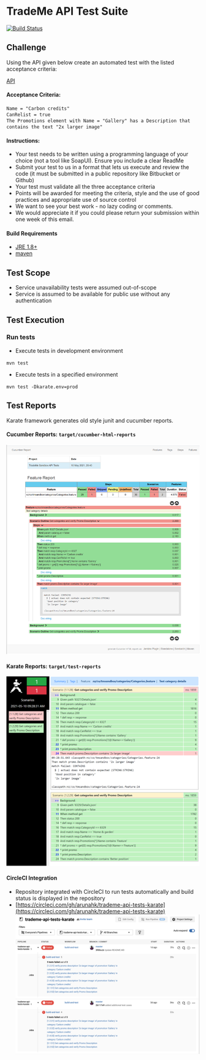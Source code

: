 # TradeMe API Test Suite

[![Build Status](https://circleci.com/gh/arunahk/trademe-api-tests-karate.svg?style=svg)](https://app.circleci.com/pipelines/github/arunahk/trademe-api-tests-karate)

## Challenge

Using the API given below create an automated test with the listed acceptance criteria:

[API](https://api.tmsandbox.co.nz/v1/Categories/6327/Details.json?catalogue=false)

#### Acceptance Criteria:

```
Name = "Carbon credits"
CanRelist = true
The Promotions element with Name = "Gallery" has a Description that contains the text "2x larger image"
```

#### Instructions:

* Your test needs to be written using a programming language of your choice (not a tool like SoapUI). Ensure you include a clear ReadMe
* Submit your test to us in a format that lets us execute and review the code (it must be submitted in a public repository like Bitbucket or Github)
* Your test must validate all the three acceptance criteria
* Points will be awarded for meeting the criteria, style and the use of good practices and appropriate use of source control
* We want to see your best work - no lazy coding or comments.
* We would appreciate it if you could please return your submission within one week of this email.

#### Build Requirements

- [JRE 1.8+](https://www.java.com/en/download/manual.jsp)
- [maven](https://maven.apache.org)

## Test Scope

* Service unavailability tests were assumed out-of-scope
* Service is assumed to be available for public use without any authentication

## Test Execution

### Run tests

* Execute tests in development environment

`mvn test`

* Execute tests in a specified environment

`mvn test -Dkarate.env=prod`

## Test Reports

Karate framework generates old style junit and cucumber reports.

#### Cucumber Reports: `target/cucumber-html-reports`

![Cucumber Reports](cucumber-report.png?raw=true)

#### Karate Reports: `target/test-reports`

![Karate Reports](karate-report.png?raw=true)

#### CircleCI Integration
* Repository integrated with CircleCI to run tests automatically and build status is displayed in the repository
* [https://circleci.com/gh/arunahk/trademe-api-tests-karate](https://circleci.com/gh/arunahk/trademe-api-tests-karate)
![CirclCI Builds](circleci-integration.png?raw=true)